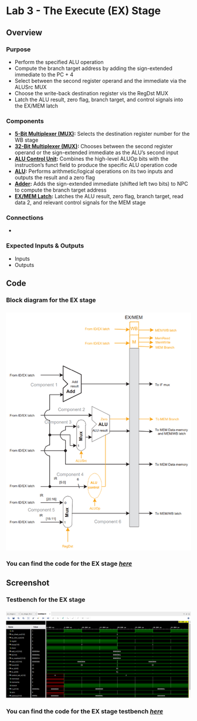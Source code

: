 # Lab 3 - The Execute (EX) Stage

## Overview
### Purpose
- Perform the specified ALU operation
- Compute the branch target address by adding the sign-extended immediate to the PC + 4
- Select between the second register operand and the immediate via the ALUSrc MUX
- Choose the write-back destination register vis the RegDst MUX
- Latch the ALU result, zero flag, branch target, and control signals into the EX/MEM latch
### Components
- [**5-Bit Multiplexer (MUX)**](https://github.com/fctanglao/ComputerArchitectureLabs/blob/main/Lab%203/mux_2x1_5bit.v)**:** Selects the destination register number for the WB stage
- [**32-Bit Multiplexer (MUX)**](https://github.com/fctanglao/ComputerArchitectureLabs/blob/main/Lab%203/mux_2x1_32bit.v)**:** Chooses between the second register operand or the sign-extended immediate as the ALU’s second input
- [**ALU Control Unit**](https://github.com/fctanglao/ComputerArchitectureLabs/blob/main/Lab%203/alu_control.v)**:** Combines the high-level ALUOp bits with the instruction’s funct field to produce the specific ALU operation code
- [**ALU**](https://github.com/fctanglao/ComputerArchitectureLabs/blob/main/Lab%203/alu.v)**:** Performs arithmetic/logical operations on its two inputs and outputs the result and a zero flag
- [**Adder**](https://github.com/fctanglao/ComputerArchitectureLabs/blob/main/Lab%203/adder.v)**:** Adds the sign-extended immediate (shifted left two bits) to NPC to compute the branch target address
- [**EX/MEM Latch**](https://github.com/fctanglao/ComputerArchitectureLabs/blob/main/Lab%203/ex_mem_latch.v)**:**  Latches the ALU result, zero flag, branch target, read data 2, and relevant control signals for the MEM stage
### Connections
- 
### Expected Inputs & Outputs
- Inputs
- Outputs

## Code
### Block diagram for the EX stage
### ![Block diagram](https://github.com/fctanglao/ComputerArchitectureLabs/blob/main/Lab%203/ex%20stage%20block%20diagram.png)
### You can find the code for the EX stage [*here*](https://github.com/fctanglao/ComputerArchitectureLabs/blob/main/Lab%203/ex_stage.v)

## Screenshot
### Testbench for the EX stage
### ![Testbench](https://github.com/fctanglao/ComputerArchitectureLabs/blob/main/Lab%203/ex%20stage%20testbench.png)
### You can find the code for the EX stage testbench [*here*](https://github.com/fctanglao/ComputerArchitectureLabs/blob/main/Lab%203/ex_stage_tb.v)
